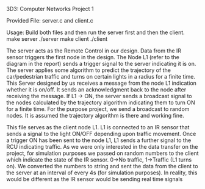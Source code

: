 3D3: Computer Networks Project 1

Provided File:
server.c and client.c

Usage:
Build both files and then run the server first and then the client.
make server
./server
make client
./client


The server acts as the Remote Control in our design. Data from the IR sensor triggers the first node in the design.
The Node L1 (refer to the diagram in the report) sends a trigger signal to the server indicating it is on. The server applies some algorithm to predict the trajectory of the car/pedestrian traffic and turns on certain lights in a radius for a finite time.
This Server designed by us receives a message from the node L1 indication whether it is on/off. It sends an acknowledgment back to the node after receiving the message. If L1 -> ON, the server sends a broadcast signal to the nodes calculated by the trajectory algorithm indicating them to turn ON for a finite time. For the purpose project, we send a broadcast to random nodes. It is assumed the trajectory algorithm is there and working fine.

This file serves as the client node L1. L1 is connected to an IR sensor that sends a signal to the light ON/OFF depending upon traffic movement. Once a trigger ON has been sent to the node L1, L1 sends a further signal to the RCU indicating traffic.
As we were only interested in the data transfer on the project, for simulation purposes we passed on random numbers to the client which indicate the state of the IR sensor.
0->No traffic, 1->Traffic (L1 turns on).
We converted the numbers to string and sent the data from the client to the server at an interval of every 4s (for simulation purposes). In reality, this would be different as the IR sensor would be sending real time signals
